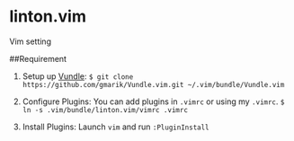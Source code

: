 linton.vim
==========

Vim setting

##Requirement
    
1. Setup up [Vundle](https://github.com/gmarik/Vundle.vim):
   `$ git clone https://github.com/gmarik/Vundle.vim.git ~/.vim/bundle/Vundle.vim`

2. Configure Plugins:
   You can add plugins in `.vimrc` or using my `.vimrc`.
   `$ ln -s .vim/bundle/linton.vim/vimrc .vimrc`

3. Install Plugins:
   Launch `vim` and run `:PluginInstall`
